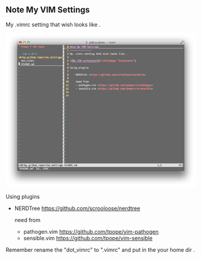 Note My VIM Settings
---------------
My .vimrc setting that wish looks like .

![My VIM screenshot](VimWithNERDTree.png "screenshot")

Using plugins

  - NERDTree <https://github.com/scrooloose/nerdtree>
       
    need from 
    - pathogen.vim <https://github.com/tpope/vim-pathogen>
    - sensible.vim <https://github.com/tpope/vim-sensible>

Remember rename the "dot_vimrc" to ".vimrc" and put in the your home dir . 
